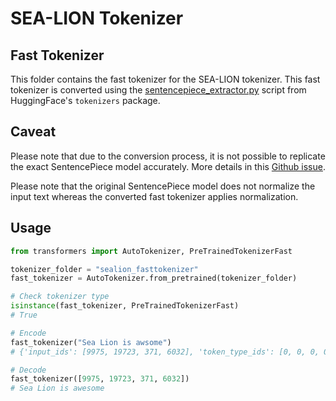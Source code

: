 # SEA-LION Tokenizer

## Fast Tokenizer

This folder contains the fast tokenizer for the SEA-LION tokenizer. This fast tokenizer is converted using the [sentencepiece_extractor.py](https://github.com/huggingface/tokenizers/blob/main/bindings/python/scripts/sentencepiece_extractor.py) script from HuggingFace's `tokenizers` package.  

## Caveat

Please note that due to the conversion process, it is not possible to replicate the exact SentencePiece model accurately. More details in this [Github issue](https://github.com/huggingface/tokenizers/issues/225#issuecomment-612140650).

Please note that the original SentencePiece model does not normalize the input text whereas the converted fast tokenizer applies normalization.

## Usage

```python
from transformers import AutoTokenizer, PreTrainedTokenizerFast

tokenizer_folder = "sealion_fasttokenizer"
fast_tokenizer = AutoTokenizer.from_pretrained(tokenizer_folder)

# Check tokenizer type
isinstance(fast_tokenizer, PreTrainedTokenizerFast)
# True

# Encode
fast_tokenizer("Sea Lion is awsome")
# {'input_ids': [9975, 19723, 371, 6032], 'token_type_ids': [0, 0, 0, 0], 'attention_mask': [1, 1, 1, 1]}

# Decode
fast_tokenizer([9975, 19723, 371, 6032])
# Sea Lion is awesome
```